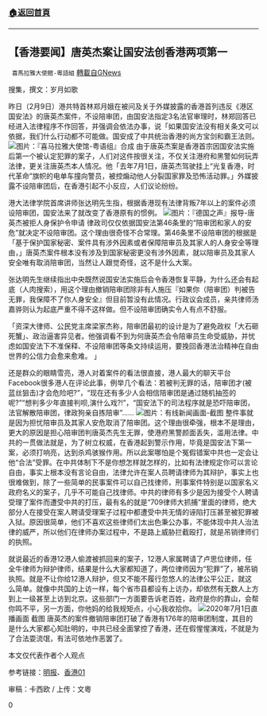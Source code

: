###  [:house:返回首頁](https://github.com/ourhimalayas/txt)
---

## 【香港要闻】唐英杰案让国安法创香港两项第一
` 喜馬拉雅大使館-粵語組` [轉載自GNews](https://gnews.org/zh-hans/900206/)

搜集，撰文：岁月如歌

昨日（2月9日）港共特首林郑月娥在被问及关于外媒披露的香港首列违反《港区国安法》的唐英杰案件，不设陪审团，由国安法指定3名法官审理时，林郑回答已经进入法律程序不作回答，并强调会依法办事，说「如果国安法没有相关条文可以依据，我们什么行动都不可能做。国安成了中共统治香港的尚方宝剑和霸王法则。
![]()![](https://gnews.org/wp-content/uploads/2021/02/合成1.jpg)图片：『喜马拉雅大使馆-粤语组』合成
由于唐英杰案是香港首宗因国安法实施后第一个被认定犯罪的案子，人们对这件按很关注，不仅关注港府和黑警如何玩弄法律，更关注唐英杰本人情况。他「去年7月1日，唐英杰驾驶挂上“光复香港，时代革命”旗帜的电单车撞向警员，被控煽动他人分裂国家罪及恐怖活动罪。」外媒披露不设陪审团后，在香港引起不小反应，人们议论纷纷。

港大法律学院首席讲师张达明先生指，根据香港现有法律背叛7年以上的案件必须设陪审团，国安法来了就改变了香港原有的惯例。
![]()![](https://gnews.org/wp-content/uploads/2021/02/DW-唐英傑被拒人身保護令申請.jpg)图片：『德国之声』报导-唐英杰被拒人身保护令申请
律政司仅仅依据国安法第46条里的“陪审团和家人的安危”就决定不设陪审团。这个理由很奇怪不合常理。第46条里不设陪审团的根据是「基于保护国家秘密、案件具有涉外因素或者保障陪审员及其家人的人身安全等理由，」唐英杰案件根本没有涉及到国家秘密更没有涉外因素，就以陪审员及其家人安全唯有取消陪审团，当然让人跟觉奇怪，这不是什么大案。

张达明先生继续指出中央既然说国安法实施后会令香港恢复平静，为什么还会有起底（人肉搜索），用这个理由撤销陪审团除非有人施压『如果你（陪审团）判被告无罪，我保障不了你人身安全』但目前暂没有此情况。行政议会成员，亲共律师汤嘉骅则认为起底严重不得不这样做。但不设陪审团确实令人有点不舒服。

「资深大律师、公民党主席梁家杰称，陪审团最初的设计是为了避免政权「大石砸死蟹」、政治逼害异见者。他强调看不到为何唐英杰会令陪审员生命受威胁，并忧虑如国安法下不准保释、不设陪审团等条文持续运用，要挽回香港法治精神在自由世界的公信力会愈来愈难。 」

还是群众的眼睛雪亮，港人对着案件的看法很直接，港人最大的聊天平台Facebook很多港人在评论此事，例举几个看法：若被判无罪的话，陪审团才(被蓝丝狙击)才会危险吧?”，“现在还有多少人会相信陪审团是通过随机抽签的呢?”“想判多少年直接判呗,演什么戏?!”，“国安法下的司法程序就是恐吓陪审团，法官解散陪审团，律政狗亲自拣陪审”……
![]()![](https://gnews.org/wp-content/uploads/2021/02/唐英傑-國安法-20200825142121_154a_large.jpg)图片：有线新闻画面-截图
整件事就是因为担忧陪审员及其家人安危取消了陪审团。这个理由很牵强，根本不是理由，更大的原因是担心陪审团判唐英杰先生无罪，使港府黑警颜面丢失，滥用法律。中共的一贯做法就是，为了树立权威，在香港起到警示作用，毕竟是国安法下第一案，必须打响亮，达到杀鸡骇猴作用。所以此案哪怕是个冤假错案中共也一定会让他“合法”受罪。在中共体制下不是你想怎样就怎样的，比如有法律规定你可以言论自由，事实上根本没有言论自由，法律允许在案人员聘请律师为其辩护，事实上也很难做到，除了一些简单的民事案件可以自己找律师，刑事案件特别是以国家名义政府名义的案子，几乎不可能自己找律师。中共的律师有多少是因为接受个人聘请受理了案件而遭受中共的打压，最有名的就是“709律师大抓捕”里面的律师，绝大部分人在接受在案人聘请受理案子过程中都遭受中共无情的诬陷打压甚至被犯罪被入狱。原因很简单，他们不喜欢这些律师们太出色秉公办事，不能体现中共人治法律的威严，所以他们在律师办案过程中，不是路上威胁拦截殴打，就是吊销律师们的执照。

就说最近的香港12港人偷渡被抓回来的案子，12港人家属聘请了卢思位律师，任全牛律师为辩护律师，结果是什么大家都知道了，两位律师因为“犯罪”了，被吊销执照。就是不让你给12港人辩护，但又不能不履行忽悠人的法律公平公正，就这么简单。就像中共国的上访一样，每个省市县都设有上访办，却依然有无数人上方到上一级甚至上访到北京。这些部门一方面要告诉老百姓，政府是你的靠山，会帮你鸣不平，另一方面，你他妈的给我规矩点，小心我收拾你。
![]()![](https://gnews.org/wp-content/uploads/2021/02/161295900253256_P8408621.jpg)2020年7月1日直播画面 截图
唐英杰的案件撤销陪审团打破了香港有176年的陪审团制度，其目的是什么大家都心知肚明的，中共已经全面掌控了香港，还在假惺惺演戏，不就是为了合法耍流氓，有法可依地作恶罢了。

本文仅代表作者个人观点

参考链接：[明报](http://www.mingshengbao.com/tor/article.php?aid=755828)、[香港01](https://www.hk01.com/%E6%94%BF%E6%83%85/585432/%E6%B6%88%E6%81%AF%E6%8C%87%E9%A6%96%E5%AE%97%E5%9C%8B%E5%AE%89%E6%B3%95%E6%A1%88%E4%BB%B6%E4%B8%8D%E8%A8%AD%E9%99%AA%E5%AF%A9%E5%9C%98-%E5%BE%8B%E6%94%BF%E5%8F%B8%E9%A6%96%E6%8F%B4%E5%BC%95%E5%9C%8B%E5%AE%89%E6%B3%9546%E6%A2%9D)

审稿：卡西欧 / 上传：文粵

0

